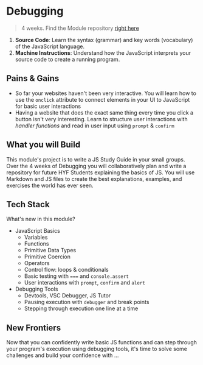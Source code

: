 # Debugging

> 4 weeks. Find the Module repository [right here](https://github.com/HackYourFutureBelgium/debugging/)

1. **Source Code**: Learn the syntax \(grammar\) and key words \(vocabulary\) of the JavaScript language.
2. **Machine Instructions**: Understand how the JavaScript interprets your source code to create a running program.

## Pains & Gains

- So far your websites haven't been very interactive. You will learn how to use the `onclick` attribute to connect elements in your UI to JavaScript for basic user interactions
- Having a website that does the exact same thing every time you click a button isn't very interesting. Learn to structure user interactions with _handler functions_ and read in user input using `prompt` & `confirm`

## What you will Build

This module's project is to write a JS Study Guide in your small groups. Over the 4 weeks of Debugging you will collaboratively plan and write a repository for future HYF Students explaining the basics of JS. You will use Markdown and JS files to create the best explanations, examples, and exercises the world has ever seen.

## Tech Stack

What's new in this module?

- JavaScript Basics
  - Variables
  - Functions
  - Primitive Data Types
  - Primitive Coercion
  - Operators
  - Control flow: loops & conditionals
  - Basic testing with `===` and `console.assert`
  - User interactions with `prompt`, `confirm` and `alert`
- Debugging Tools
  - Devtools, VSC Debugger, JS Tutor
  - Pausing execution with `debugger` and break points
  - Stepping through execution one line at a time

## New Frontiers

Now that you can confidently write basic JS functions and can step through your program's execution using debugging tools, it's time to solve some challenges and build your confidence with ...
